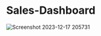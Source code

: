 # Sales-Dashboard
![Screenshot 2023-12-17 205731](https://github.com/Rutuja-Salunke/Sales-Dashboard/assets/102023809/1ce0dbe0-6463-4ff0-aa5b-9a556f1006e3)
